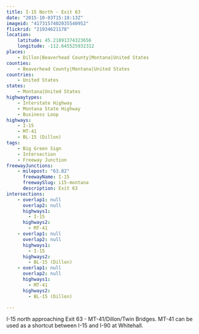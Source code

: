 ```yaml
---
title: I-15 North - Exit 63
date: "2015-10-03T15:18:13Z"
imageid: "4173157402035540952"
flickrid: "21934621178"
location:
    latitude: 45.21891374323656
    longitude: -112.645525932312
places:
    - Dillon|Beaverhead County|Montana|United States
counties:
    - Beaverhead County|Montana|United States
countries:
    - United States
states:
    - Montana|United States
highwaytypes:
    - Interstate Highway
    - Montana State Highway
    - Business Loop
highways:
    - I-15
    - MT-41
    - BL-15 (Dillon)
tags:
    - Big Green Sign
    - Intersection
    - Freeway Junction
freewayJunctions:
    - milepost: "63.82"
      freewayName: I-15
      freewaySlug: i15-montana
      description: Exit 63
intersections:
    - overlap1: null
      overlap2: null
      highways1:
        - I-15
      highways2:
        - MT-41
    - overlap1: null
      overlap2: null
      highways1:
        - I-15
      highways2:
        - BL-15 (Dillon)
    - overlap1: null
      overlap2: null
      highways1:
        - MT-41
      highways2:
        - BL-15 (Dillon)

---
```

I-15 north approaching Exit 63 - MT-41/Dillon/Twin Bridges.  MT-41 can be used as a shortcut between I-15 and I-90 at Whitehall.